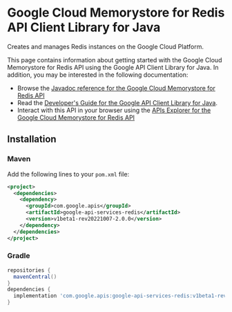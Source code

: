 # Google Cloud Memorystore for Redis API Client Library for Java

Creates and manages Redis instances on the Google Cloud Platform.

This page contains information about getting started with the Google Cloud Memorystore for Redis API
using the Google API Client Library for Java. In addition, you may be interested
in the following documentation:

* Browse the [Javadoc reference for the Google Cloud Memorystore for Redis API][javadoc]
* Read the [Developer's Guide for the Google API Client Library for Java][google-api-client].
* Interact with this API in your browser using the [APIs Explorer for the Google Cloud Memorystore for Redis API][api-explorer]

## Installation

### Maven

Add the following lines to your `pom.xml` file:

```xml
<project>
  <dependencies>
    <dependency>
      <groupId>com.google.apis</groupId>
      <artifactId>google-api-services-redis</artifactId>
      <version>v1beta1-rev20221007-2.0.0</version>
    </dependency>
  </dependencies>
</project>
```

### Gradle

```gradle
repositories {
  mavenCentral()
}
dependencies {
  implementation 'com.google.apis:google-api-services-redis:v1beta1-rev20221007-2.0.0'
}
```

[javadoc]: https://googleapis.dev/java/google-api-services-redis/latest/index.html
[google-api-client]: https://github.com/googleapis/google-api-java-client/
[api-explorer]: https://developers.google.com/apis-explorer/#p/redis/v1/
